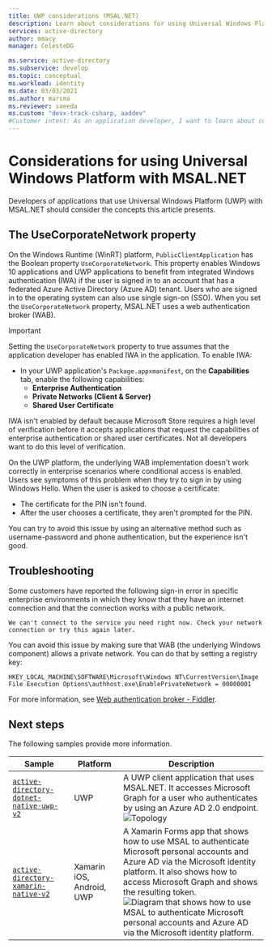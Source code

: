 ```yaml
---
title: UWP considerations (MSAL.NET)
description: Learn about considerations for using Universal Windows Platform (UWP) with the Microsoft Authentication Library for .NET (MSAL.NET).
services: active-directory
author: mmacy
manager: CelesteDG

ms.service: active-directory
ms.subservice: develop
ms.topic: conceptual
ms.workload: identity
ms.date: 03/03/2021
ms.author: marsma
ms.reviewer: saeeda
ms.custom: "devx-track-csharp, aaddev"
#Customer intent: As an application developer, I want to learn about considerations for using Universal Windows Platform and MSAL.NET so that I can decide if this platform meets my application development needs.
---
```


# Considerations for using Universal Windows Platform with MSAL.NET
Developers of applications that use Universal Windows Platform (UWP) with MSAL.NET should consider the concepts this article presents.

## The UseCorporateNetwork property
On the Windows Runtime (WinRT) platform, `PublicClientApplication` has the Boolean property `UseCorporateNetwork`. This property enables Windows 10 applications and UWP applications to benefit from integrated Windows authentication (IWA) if the user is signed in to an account that has a federated Azure Active Directory (Azure AD) tenant. Users who are signed in to the operating system can also use single sign-on (SSO). When you set the `UseCorporateNetwork` property, MSAL.NET uses a web authentication broker (WAB).

> [!IMPORTANT]
> Setting the `UseCorporateNetwork` property to true assumes that the application developer has enabled IWA in the application. To enable IWA:
> - In your UWP application's `Package.appxmanifest`, on the **Capabilities** tab, enable the following capabilities:
> 	- **Enterprise Authentication**
> 	- **Private Networks (Client & Server)**
> 	- **Shared User Certificate**

IWA isn't enabled by default because Microsoft Store requires a high level of verification before it accepts applications that request the capabilities of enterprise authentication or shared user certificates. Not all developers want to do this level of verification.

On the UWP platform, the underlying WAB implementation doesn't work correctly in enterprise scenarios where conditional access is enabled. Users see symptoms of this problem when they try to sign in by using Windows Hello. When the user is asked to choose a certificate:

- The certificate for the PIN isn't found.
- After the user chooses a certificate, they aren't prompted for the PIN.

You can try to avoid this issue by using an alternative method such as username-password and phone authentication, but the experience isn't good.

## Troubleshooting

Some customers have reported the following sign-in error in specific enterprise environments in which they know that they have an internet connection and that the connection works with a public network.

```Text
We can't connect to the service you need right now. Check your network connection or try this again later.
```

You can avoid this issue by making sure that WAB (the underlying Windows component) allows a private network. You can do that by setting a registry key:

```Text
HKEY_LOCAL_MACHINE\SOFTWARE\Microsoft\Windows NT\CurrentVersion\Image File Execution Options\authhost.exe\EnablePrivateNetwork = 00000001
```

For more information, see [Web authentication broker - Fiddler](/windows/uwp/security/web-authentication-broker#fiddler).

## Next steps
The following samples provide more information.

Sample | Platform | Description 
|------ | -------- | -----------|
|[`active-directory-dotnet-native-uwp-v2`](https://github.com/azure-samples/active-directory-dotnet-native-uwp-v2) | UWP | A UWP client application that uses MSAL.NET. It accesses Microsoft Graph for a user who authenticates by using an Azure AD 2.0 endpoint. <br>![Topology](media/msal-net-uwp-considerations/topology-native-uwp.png)|
|[`active-directory-xamarin-native-v2`](https://github.com/Azure-Samples/active-directory-xamarin-native-v2) | Xamarin iOS, Android, UWP | A Xamarin Forms app that shows how to use MSAL to authenticate Microsoft personal accounts and Azure AD via the Microsoft identity platform. It also shows how to access Microsoft Graph and shows the resulting token. <br>![Diagram that shows how to use MSAL to authenticate Microsoft personal accounts and Azure AD via the Microsoft identity platform.](media/msal-net-uwp-considerations/topology-xamarin-native.png)|
